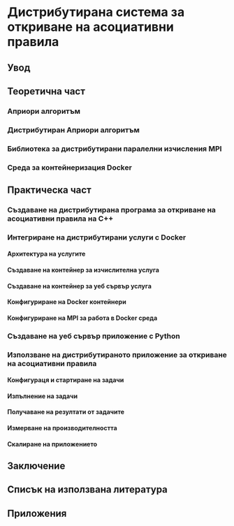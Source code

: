 # Дистрибутирана система за откриване на асоциативни правила

## Увод

## Теоретична част

### Априори алгоритъм

### Дистрибутиран Априори алгоритъм

### Библиотека за дистрибутирани паралелни изчисления MPI

### Среда за контейнеризация Docker

## Практическа част

### Създаване на дистрибутирана програма за откриване на асоциативни правила на C++

### Интегриране на дистрибутирани услуги с Docker

#### Архитектура на услугите
#### Създаване на контейнер за изчислителна услуга
#### Създаване на контейнер за уеб сървър услуга
#### Конфигуриране на Docker контейнери
#### Конфигуриране на MPI за работа в Docker среда

### Създаване на уеб сървър приложение с Python

### Използване на дистрибутираното приложение за откриване на асоциативни правила

#### Конфигураця и стартиране на задачи
#### Изпълнение на задачи
#### Получаване на резултати от задачите
#### Измерване на производителността 
#### Скалиране на приложението

## Заключение

## Списък на използвана литература

## Приложения
